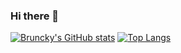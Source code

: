 ### Hi there 👋

[![Bruncky's GitHub stats](https://github-readme-stats.vercel.app/api?username=bruncky&count_private=true&show_icons=true&hide_border=true&theme=blueberry)](https://github.com/anuraghazra/github-readme-stats) [![Top Langs](https://github-readme-stats.vercel.app/api/top-langs/?username=bruncky&count_private=true&hide_border=false&layout=compact&theme=blueberry)](https://github.com/anuraghazra/github-readme-stats)
